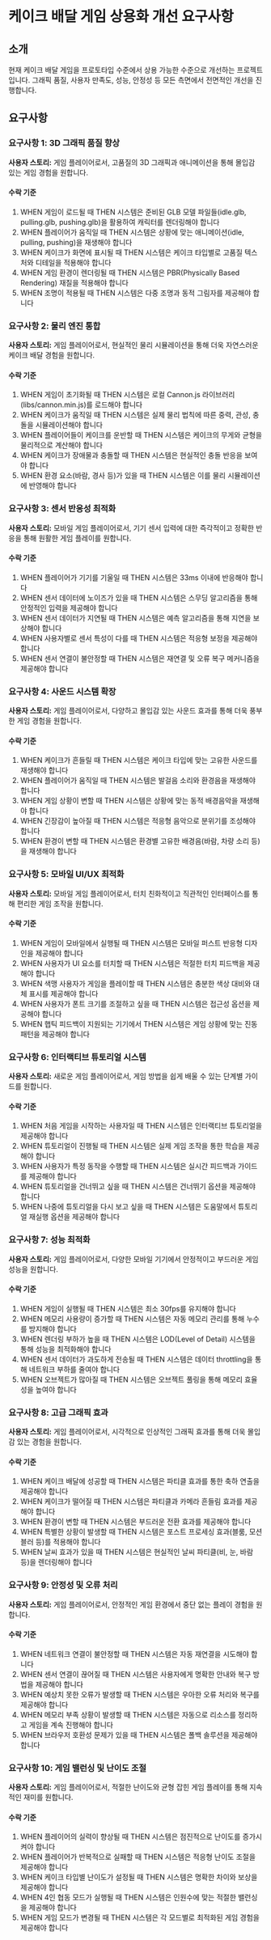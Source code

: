 # 케이크 배달 게임 상용화 개선 요구사항

## 소개

현재 케이크 배달 게임을 프로토타입 수준에서 상용 가능한 수준으로 개선하는 프로젝트입니다. 그래픽 품질, 사용자 만족도, 성능, 안정성 등 모든 측면에서 전면적인 개선을 진행합니다.

## 요구사항

### 요구사항 1: 3D 그래픽 품질 향상

**사용자 스토리:** 게임 플레이어로서, 고품질의 3D 그래픽과 애니메이션을 통해 몰입감 있는 게임 경험을 원합니다.

#### 수락 기준
1. WHEN 게임이 로드될 때 THEN 시스템은 준비된 GLB 모델 파일들(idle.glb, pulling.glb, pushing.glb)을 활용하여 캐릭터를 렌더링해야 합니다
2. WHEN 플레이어가 움직일 때 THEN 시스템은 상황에 맞는 애니메이션(idle, pulling, pushing)을 재생해야 합니다
3. WHEN 케이크가 화면에 표시될 때 THEN 시스템은 케이크 타입별로 고품질 텍스처와 디테일을 적용해야 합니다
4. WHEN 게임 환경이 렌더링될 때 THEN 시스템은 PBR(Physically Based Rendering) 재질을 적용해야 합니다
5. WHEN 조명이 적용될 때 THEN 시스템은 다중 조명과 동적 그림자를 제공해야 합니다

### 요구사항 2: 물리 엔진 통합

**사용자 스토리:** 게임 플레이어로서, 현실적인 물리 시뮬레이션을 통해 더욱 자연스러운 케이크 배달 경험을 원합니다.

#### 수락 기준
1. WHEN 게임이 초기화될 때 THEN 시스템은 로컬 Cannon.js 라이브러리(libs/cannon.min.js)를 로드해야 합니다
2. WHEN 케이크가 움직일 때 THEN 시스템은 실제 물리 법칙에 따른 중력, 관성, 충돌을 시뮬레이션해야 합니다
3. WHEN 플레이어들이 케이크를 운반할 때 THEN 시스템은 케이크의 무게와 균형을 물리적으로 계산해야 합니다
4. WHEN 케이크가 장애물과 충돌할 때 THEN 시스템은 현실적인 충돌 반응을 보여야 합니다
5. WHEN 환경 요소(바람, 경사 등)가 있을 때 THEN 시스템은 이를 물리 시뮬레이션에 반영해야 합니다

### 요구사항 3: 센서 반응성 최적화

**사용자 스토리:** 모바일 게임 플레이어로서, 기기 센서 입력에 대한 즉각적이고 정확한 반응을 통해 원활한 게임 플레이를 원합니다.

#### 수락 기준
1. WHEN 플레이어가 기기를 기울일 때 THEN 시스템은 33ms 이내에 반응해야 합니다
2. WHEN 센서 데이터에 노이즈가 있을 때 THEN 시스템은 스무딩 알고리즘을 통해 안정적인 입력을 제공해야 합니다
3. WHEN 센서 데이터가 지연될 때 THEN 시스템은 예측 알고리즘을 통해 지연을 보상해야 합니다
4. WHEN 사용자별로 센서 특성이 다를 때 THEN 시스템은 적응형 보정을 제공해야 합니다
5. WHEN 센서 연결이 불안정할 때 THEN 시스템은 재연결 및 오류 복구 메커니즘을 제공해야 합니다

### 요구사항 4: 사운드 시스템 확장

**사용자 스토리:** 게임 플레이어로서, 다양하고 몰입감 있는 사운드 효과를 통해 더욱 풍부한 게임 경험을 원합니다.

#### 수락 기준
1. WHEN 케이크가 흔들릴 때 THEN 시스템은 케이크 타입에 맞는 고유한 사운드를 재생해야 합니다
2. WHEN 플레이어가 움직일 때 THEN 시스템은 발걸음 소리와 환경음을 재생해야 합니다
3. WHEN 게임 상황이 변할 때 THEN 시스템은 상황에 맞는 동적 배경음악을 재생해야 합니다
4. WHEN 긴장감이 높아질 때 THEN 시스템은 적응형 음악으로 분위기를 조성해야 합니다
5. WHEN 환경이 변할 때 THEN 시스템은 환경별 고유한 배경음(바람, 차량 소리 등)을 재생해야 합니다

### 요구사항 5: 모바일 UI/UX 최적화

**사용자 스토리:** 모바일 게임 플레이어로서, 터치 친화적이고 직관적인 인터페이스를 통해 편리한 게임 조작을 원합니다.

#### 수락 기준
1. WHEN 게임이 모바일에서 실행될 때 THEN 시스템은 모바일 퍼스트 반응형 디자인을 제공해야 합니다
2. WHEN 사용자가 UI 요소를 터치할 때 THEN 시스템은 적절한 터치 피드백을 제공해야 합니다
3. WHEN 색맹 사용자가 게임을 플레이할 때 THEN 시스템은 충분한 색상 대비와 대체 표시를 제공해야 합니다
4. WHEN 사용자가 폰트 크기를 조절하고 싶을 때 THEN 시스템은 접근성 옵션을 제공해야 합니다
5. WHEN 햅틱 피드백이 지원되는 기기에서 THEN 시스템은 게임 상황에 맞는 진동 패턴을 제공해야 합니다

### 요구사항 6: 인터랙티브 튜토리얼 시스템

**사용자 스토리:** 새로운 게임 플레이어로서, 게임 방법을 쉽게 배울 수 있는 단계별 가이드를 원합니다.

#### 수락 기준
1. WHEN 처음 게임을 시작하는 사용자일 때 THEN 시스템은 인터랙티브 튜토리얼을 제공해야 합니다
2. WHEN 튜토리얼이 진행될 때 THEN 시스템은 실제 게임 조작을 통한 학습을 제공해야 합니다
3. WHEN 사용자가 특정 동작을 수행할 때 THEN 시스템은 실시간 피드백과 가이드를 제공해야 합니다
4. WHEN 튜토리얼을 건너뛰고 싶을 때 THEN 시스템은 건너뛰기 옵션을 제공해야 합니다
5. WHEN 나중에 튜토리얼을 다시 보고 싶을 때 THEN 시스템은 도움말에서 튜토리얼 재실행 옵션을 제공해야 합니다

### 요구사항 7: 성능 최적화

**사용자 스토리:** 게임 플레이어로서, 다양한 모바일 기기에서 안정적이고 부드러운 게임 성능을 원합니다.

#### 수락 기준
1. WHEN 게임이 실행될 때 THEN 시스템은 최소 30fps를 유지해야 합니다
2. WHEN 메모리 사용량이 증가할 때 THEN 시스템은 자동 메모리 관리를 통해 누수를 방지해야 합니다
3. WHEN 렌더링 부하가 높을 때 THEN 시스템은 LOD(Level of Detail) 시스템을 통해 성능을 최적화해야 합니다
4. WHEN 센서 데이터가 과도하게 전송될 때 THEN 시스템은 데이터 throttling을 통해 네트워크 부하를 줄여야 합니다
5. WHEN 오브젝트가 많아질 때 THEN 시스템은 오브젝트 풀링을 통해 메모리 효율성을 높여야 합니다

### 요구사항 8: 고급 그래픽 효과

**사용자 스토리:** 게임 플레이어로서, 시각적으로 인상적인 그래픽 효과를 통해 더욱 몰입감 있는 경험을 원합니다.

#### 수락 기준
1. WHEN 케이크 배달에 성공할 때 THEN 시스템은 파티클 효과를 통한 축하 연출을 제공해야 합니다
2. WHEN 케이크가 떨어질 때 THEN 시스템은 파티클과 카메라 흔들림 효과를 제공해야 합니다
3. WHEN 환경이 변할 때 THEN 시스템은 부드러운 전환 효과를 제공해야 합니다
4. WHEN 특별한 상황이 발생할 때 THEN 시스템은 포스트 프로세싱 효과(블룸, 모션 블러 등)를 적용해야 합니다
5. WHEN 날씨 효과가 있을 때 THEN 시스템은 현실적인 날씨 파티클(비, 눈, 바람 등)을 렌더링해야 합니다

### 요구사항 9: 안정성 및 오류 처리

**사용자 스토리:** 게임 플레이어로서, 안정적인 게임 환경에서 중단 없는 플레이 경험을 원합니다.

#### 수락 기준
1. WHEN 네트워크 연결이 불안정할 때 THEN 시스템은 자동 재연결을 시도해야 합니다
2. WHEN 센서 연결이 끊어질 때 THEN 시스템은 사용자에게 명확한 안내와 복구 방법을 제공해야 합니다
3. WHEN 예상치 못한 오류가 발생할 때 THEN 시스템은 우아한 오류 처리와 복구를 제공해야 합니다
4. WHEN 메모리 부족 상황이 발생할 때 THEN 시스템은 자동으로 리소스를 정리하고 게임을 계속 진행해야 합니다
5. WHEN 브라우저 호환성 문제가 있을 때 THEN 시스템은 폴백 솔루션을 제공해야 합니다

### 요구사항 10: 게임 밸런싱 및 난이도 조절

**사용자 스토리:** 게임 플레이어로서, 적절한 난이도와 균형 잡힌 게임 플레이를 통해 지속적인 재미를 원합니다.

#### 수락 기준
1. WHEN 플레이어의 실력이 향상될 때 THEN 시스템은 점진적으로 난이도를 증가시켜야 합니다
2. WHEN 플레이어가 반복적으로 실패할 때 THEN 시스템은 적응형 난이도 조절을 제공해야 합니다
3. WHEN 케이크 타입별 난이도가 설정될 때 THEN 시스템은 명확한 차이와 보상을 제공해야 합니다
4. WHEN 4인 협동 모드가 실행될 때 THEN 시스템은 인원수에 맞는 적절한 밸런싱을 제공해야 합니다
5. WHEN 게임 모드가 변경될 때 THEN 시스템은 각 모드별로 최적화된 게임 경험을 제공해야 합니다